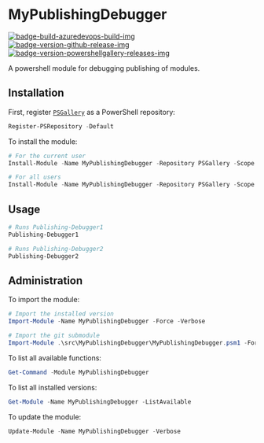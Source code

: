 # MyPublishingDebugger

[![badge-build-azuredevops-build-img][]][badge-build-azuredevops-build-src] [![badge-version-github-release-img][]][badge-version-github-release-src] [![badge-version-powershellgallery-releases-img][]][badge-version-powershellgallery-releases-src]

[badge-build-azuredevops-build-img]: https://img.shields.io/azure-devops/build/joeltimothyoh/MyPublishingDebugger/17/master.svg?label=build&logo=azure-pipelines&style=flat-square
[badge-build-azuredevops-build-src]: https://dev.azure.com/joeltimothyoh/MyPublishingDebugger/_build?definitionId=17
[badge-version-github-release-img]: https://img.shields.io/github/v/release/joeltimothyoh/MyPublishingDebugger?style=flat-square
[badge-version-github-release-src]: https://github.com/joeltimothyoh/MyPublishingDebugger/releases
[badge-version-powershellgallery-releases-img]: https://img.shields.io/powershellgallery/v/MyPublishingDebugger?logo=powershell&logoColor=white&label=PSGallery&labelColor=&style=flat-square
[badge-version-powershellgallery-releases-src]: https://www.powershellgallery.com/packages/MyPublishingDebugger/

A powershell module for debugging publishing of modules.

## Installation

First, register [`PSGallery`](https://www.powershellgallery.com/) as a PowerShell repository:

```powershell
Register-PSRepository -Default
```

To install the module:

```powershell
# For the current user
Install-Module -Name MyPublishingDebugger -Repository PSGallery -Scope CurrentUser

# For all users
Install-Module -Name MyPublishingDebugger -Repository PSGallery -Scope AllUsers
```

## Usage

```powershell
# Runs Publishing-Debugger1
Publishing-Debugger1

# Runs Publishing-Debugger2
Publishing-Debugger2
```

## Administration

To import the module:

```powershell
# Import the installed version
Import-Module -Name MyPublishingDebugger -Force -Verbose

# Import the git submodule
Import-Module .\src\MyPublishingDebugger\MyPublishingDebugger.psm1 -Force -Verbose
```

To list all available functions:

```powershell
Get-Command -Module MyPublishingDebugger
```

To list all installed versions:

```powershell
Get-Module -Name MyPublishingDebugger -ListAvailable
```

To update the module:

```powershell
Update-Module -Name MyPublishingDebugger -Verbose
```
